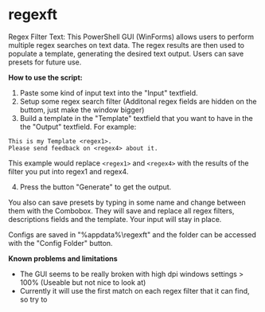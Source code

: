 # regexft
 Regex Filter Text: This PowerShell GUI (WinForms) allows users to perform multiple regex searches on text data. The regex results are then used to populate a template, generating the desired text output. Users can save presets for future use.
 

**How to use the script:**
1. Paste some kind of input text into the "Input" textfield.
2. Setup some regex search filter (Additonal regex fields are hidden on the buttom, just make the window bigger)
3. Build a template in the "Template" textfield that you want to have in the the "Output" textfield. For example:
```
This is my Template <regex1>.
Please send feedback on <regex4> about it.
```
This example would replace `<regex1>` and `<regex4>` with the results of the filter you put into regex1 and regex4.

4. Press the button "Generate" to get the output.

You also can save presets by typing in some name and change between them with the Combobox. They will save and replace all regex filters, descriptions fields and the template. Your input will stay in place.

Configs are saved in "%appdata%\regexft" and the folder can be accessed with the "Config Folder" button.

**Known problems and limitations**
- The GUI seems to be really broken with high dpi windows settings > 100% (Useable but not nice to look at)
- Currently it will use the first match on each regex filter that it can find, so try to 

